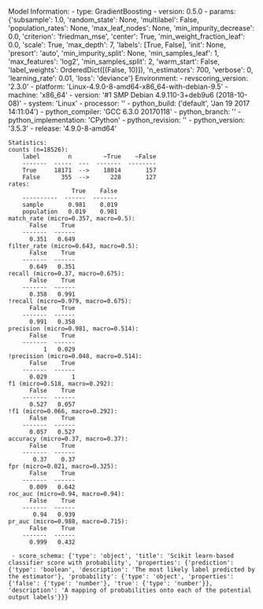 Model Information:
	 - type: GradientBoosting
	 - version: 0.5.0
	 - params: {'subsample': 1.0, 'random_state': None, 'multilabel': False, 'population_rates': None, 'max_leaf_nodes': None, 'min_impurity_decrease': 0.0, 'criterion': 'friedman_mse', 'center': True, 'min_weight_fraction_leaf': 0.0, 'scale': True, 'max_depth': 7, 'labels': [True, False], 'init': None, 'presort': 'auto', 'min_impurity_split': None, 'min_samples_leaf': 1, 'max_features': 'log2', 'min_samples_split': 2, 'warm_start': False, 'label_weights': OrderedDict([(False, 10)]), 'n_estimators': 700, 'verbose': 0, 'learning_rate': 0.01, 'loss': 'deviance'}
	Environment:
	 - revscoring_version: '2.3.0'
	 - platform: 'Linux-4.9.0-8-amd64-x86_64-with-debian-9.5'
	 - machine: 'x86_64'
	 - version: '#1 SMP Debian 4.9.110-3+deb9u6 (2018-10-08)'
	 - system: 'Linux'
	 - processor: ''
	 - python_build: ('default', 'Jan 19 2017 14:11:04')
	 - python_compiler: 'GCC 6.3.0 20170118'
	 - python_branch: ''
	 - python_implementation: 'CPython'
	 - python_revision: ''
	 - python_version: '3.5.3'
	 - release: '4.9.0-8-amd64'
	
	Statistics:
	counts (n=18526):
		label        n         ~True    ~False
		-------  -----  ---  -------  --------
		True     18171  -->    18014       157
		False      355  -->      228       127
	rates:
		              True    False
		----------  ------  -------
		sample       0.981    0.019
		population   0.019    0.981
	match_rate (micro=0.357, macro=0.5):
		  False    True
		-------  ------
		  0.351   0.649
	filter_rate (micro=0.643, macro=0.5):
		  False    True
		-------  ------
		  0.649   0.351
	recall (micro=0.37, macro=0.675):
		  False    True
		-------  ------
		  0.358   0.991
	!recall (micro=0.979, macro=0.675):
		  False    True
		-------  ------
		  0.991   0.358
	precision (micro=0.981, macro=0.514):
		  False    True
		-------  ------
		      1   0.029
	!precision (micro=0.048, macro=0.514):
		  False    True
		-------  ------
		  0.029       1
	f1 (micro=0.518, macro=0.292):
		  False    True
		-------  ------
		  0.527   0.057
	!f1 (micro=0.066, macro=0.292):
		  False    True
		-------  ------
		  0.057   0.527
	accuracy (micro=0.37, macro=0.37):
		  False    True
		-------  ------
		   0.37    0.37
	fpr (micro=0.021, macro=0.325):
		  False    True
		-------  ------
		  0.009   0.642
	roc_auc (micro=0.94, macro=0.94):
		  False    True
		-------  ------
		   0.94   0.939
	pr_auc (micro=0.988, macro=0.715):
		  False    True
		-------  ------
		  0.999   0.432
	
	 - score_schema: {'type': 'object', 'title': 'Scikit learn-based classifier score with probability', 'properties': {'prediction': {'type': 'boolean', 'description': 'The most likely label predicted by the estimator'}, 'probability': {'type': 'object', 'properties': {'false': {'type': 'number'}, 'true': {'type': 'number'}}, 'description': 'A mapping of probabilities onto each of the potential output labels'}}}

